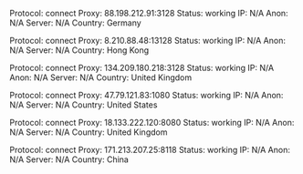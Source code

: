 Protocol: connect
Proxy: 88.198.212.91:3128
Status: working
IP: N/A
Anon: N/A
Server: N/A
Country: Germany

Protocol: connect
Proxy: 8.210.88.48:13128
Status: working
IP: N/A
Anon: N/A
Server: N/A
Country: Hong Kong

Protocol: connect
Proxy: 134.209.180.218:3128
Status: working
IP: N/A
Anon: N/A
Server: N/A
Country: United Kingdom

Protocol: connect
Proxy: 47.79.121.83:1080
Status: working
IP: N/A
Anon: N/A
Server: N/A
Country: United States

Protocol: connect
Proxy: 18.133.222.120:8080
Status: working
IP: N/A
Anon: N/A
Server: N/A
Country: United Kingdom

Protocol: connect
Proxy: 171.213.207.25:8118
Status: working
IP: N/A
Anon: N/A
Server: N/A
Country: China

